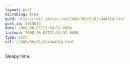 ```yaml
---
layout: post
microblog: true
guid: http://twit.vmstan.com/2008/06/01/824944054.html
post_id: 3055013
date: 2008-06-01T21:54:52-0600
lastmod: 2008-06-01T21:54:52-0600
type: post
url: /2008/06/01/824944054.html
---
```

Sleepy time.

